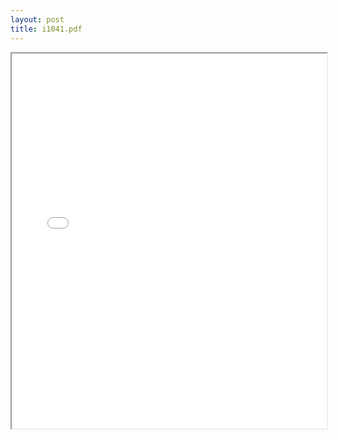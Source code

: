 ```yaml
---
layout: post
title: i1041.pdf
---
```


<div class="pdf-container">
<iframe src="/ea/assets/pdfs/i1041.pdf" height="600" width="100%" allowFullScreen="true"></iframe>
</div>

